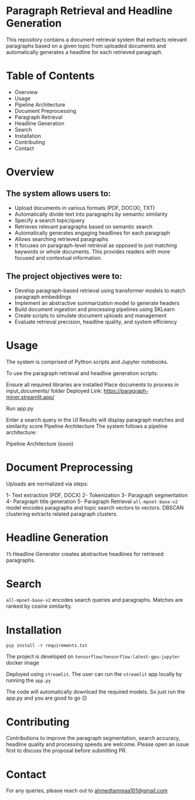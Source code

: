 # Paragraph Retrieval and Headline Generation
This repository contains a document retrieval system that extracts relevant paragraphs based on a given topic from uploaded documents and automatically generates a headline for each retrieved paragraph.

# Table of Contents
* Overview
* Usage
* Pipeline Architecture
* Document Preprocessing
* Paragraph Retrieval
* Headline Generation
* Search
* Installation
* Contributing
* Contact

# Overview

## The system allows users to:

* Upload documents in various formats (PDF, DOC(X), TXT)
* Automatically divide text into paragraphs by semantic similarity
* Specify a search topic/query
* Retrieves relevant paragraphs based on semantic search
* Automatically generates engaging headlines for each paragraph
* Allows searching retrieved paragraphs
* It focuses on paragraph-level retrieval as opposed to just matching keywords or whole documents. This provides readers with more focused and contextual information.

## The project objectives were to:

* Develop paragraph-based retrieval using transformer models to match paragraph embeddings
* Implement an abstractive summarization model to generate headers
* Build document ingestion and processing pipelines using SKLearn
* Create scripts to simulate document uploads and management
* Evaluate retrieval precision, headline quality, and system efficiency

# Usage
The system is comprised of Python scripts and Jupyter notebooks.

To use the paragraph retrieval and headline generation scripts:

Ensure all required libraries are installed
Place documents to process in input_documents/ folder
Deployed Link: https://paragraph-miner.streamlit.app/

Run app.py

Enter a search query in the UI
Results will display paragraph matches and similarity score
Pipeline Architecture
The system follows a pipeline architecture:

Pipeline Architecture
(soon)

# Document Preprocessing

Uploads are normalized via steps:

1- Text extraction (PDF, DOCX)
2- Tokenization
3- Paragraph segmentation
4- Paragraph title generation
5- Paragraph Retrieval
```all-mpnet-base-v2``` model encodes paragraphs and topic search vectors to vectors. DBSCAN clustering extracts related paragraph clusters.

# Headline Generation
```T5``` Headline Generator creates abstractive headlines for retrieved paragraphs.

# Search
```all-mpnet-base-v2``` encodes search queries and paragraphs. Matches are ranked by cosine similarity.

# Installation

```pip install -r requirements.txt ```

The project is developed on ```tensorflow/tensorflow:latest-gpu-jupyter``` docker image

Deployed using ```streamlit```. The user can run the ```streamlit``` app locally by running the ```app.py```

The code will automatically download the required models. So just run the app.py and you are good to go 😉


# Contributing

Contributions to improve the paragraph segmentation, search accuracy, headline quality and processing speeds are welcome. Please open an issue first to discuss the proposal before submitting PR.

# Contact
For any queries, please reach out to ahmedtammaa101@gmail.com
